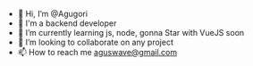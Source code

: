 - 👋 Hi, I’m @Agugori
- 👀 I'm a backend developer
- 🌱 I’m currently learning js, node, gonna Star with VueJS soon
- 💞️ I’m looking to collaborate on any project
- 📫 How to reach me aguswave@gmail.com

<!---
Agugori/Agugori is a ✨ special ✨ repository because its `README.md` (this file) appears on your GitHub profile.
You can click the Preview link to take a look at your changes.
--->
